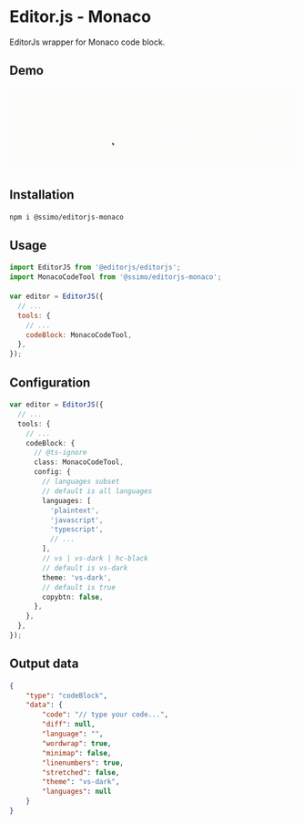 # Editor.js - Monaco

EditorJs wrapper for Monaco code block.

## Demo
![Code Block demo](output.gif)

## Installation
```bash
npm i @ssimo/editorjs-monaco
```

## Usage
```javascript
import EditorJS from '@editorjs/editorjs';
import MonacoCodeTool from '@ssimo/editorjs-monaco';

var editor = EditorJS({
  // ...
  tools: {
    // ...
    codeBlock: MonacoCodeTool,
  },
});
```

## Configuration
```typescript
var editor = EditorJS({
  // ...
  tools: {
    // ...
    codeBlock: {
      // @ts-ignore
      class: MonacoCodeTool,
      config: {
        // languages subset
        // default is all languages
        languages: [
          'plaintext',
          'javascript',
          'typescript',
          // ...
        ],
        // vs | vs-dark | hc-black
        // default is vs-dark
        theme: 'vs-dark',
        // default is true
        copybtn: false,
      },
    },
  },
});
```

## Output data
```json
{
    "type": "codeBlock",
    "data": {
        "code": "// type your code...",
        "diff": null,
        "language": "",
        "wordwrap": true,
        "minimap": false,
        "linenumbers": true,
        "stretched": false,
        "theme": "vs-dark",
        "languages": null
    }
}
```
